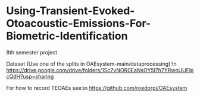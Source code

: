 # Using-Transient-Evoked-Otoacoustic-Emissions-For-Biometric-Identification
8th semester project

Dataset (Use one of the splits in OAEsystem-main/dataprocessing):\n
https://drive.google.com/drive/folders/1Sc7vNOR0EaNsOY5l7h7YRwoUUFlpcQdH?usp=sharing

For how to record TEOAEs see:\n
https://github.com/roedorpi/OAEsystem

